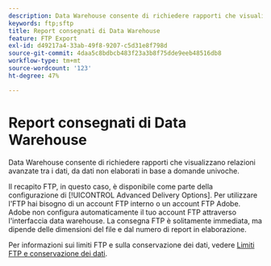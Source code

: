 ```yaml
---
description: Data Warehouse consente di richiedere rapporti che visualizzano relazioni avanzate tra i dati, da dati non elaborati in base a domande univoche.
keywords: ftp;sftp
title: Report consegnati di Data Warehouse
feature: FTP Export
exl-id: d49217a4-33ab-49f8-9207-c5d31e8f798d
source-git-commit: 4daa5c8bdbcb483f23a3b8f75dde9eeb48516db8
workflow-type: tm+mt
source-wordcount: '123'
ht-degree: 47%

---
```


# Report consegnati di Data Warehouse

Data Warehouse consente di richiedere rapporti che visualizzano relazioni avanzate tra i dati, da dati non elaborati in base a domande univoche.

Il recapito FTP, in questo caso, è disponibile come parte della configurazione di [!UICONTROL Advanced Delivery Options]. Per utilizzare l&#39;FTP hai bisogno di un account FTP interno o un account FTP Adobe. Adobe non configura automaticamente il tuo account FTP attraverso l&#39;interfaccia data warehouse. La consegna FTP è solitamente immediata, ma dipende delle dimensioni del file e dal numero di report in elaborazione.

Per informazioni sui limiti FTP e sulla conservazione dei dati, vedere [Limiti FTP e conservazione dei dati](/help/export/ftp-and-sftp/ftp-limits.md).
